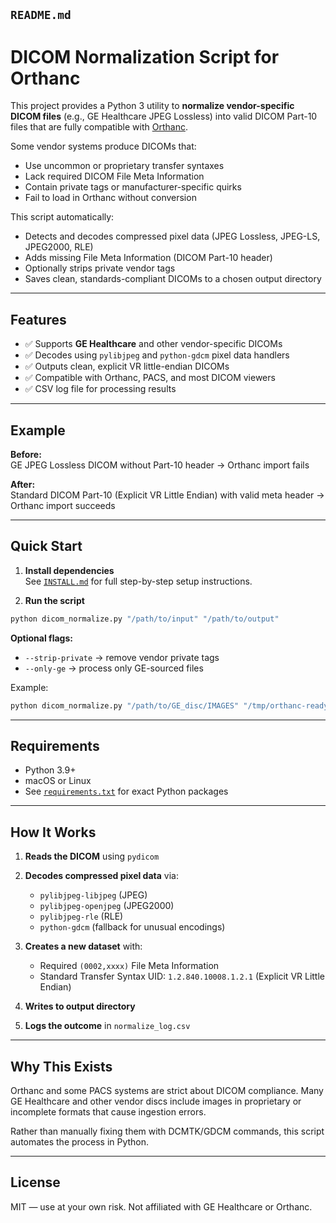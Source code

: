## `README.md`

# DICOM Normalization Script for Orthanc

This project provides a Python 3 utility to **normalize vendor-specific DICOM files** (e.g., GE Healthcare JPEG Lossless) into valid DICOM Part-10 files that are fully compatible with [Orthanc](https://www.orthanc-server.com/).

Some vendor systems produce DICOMs that:
- Use uncommon or proprietary transfer syntaxes
- Lack required DICOM File Meta Information
- Contain private tags or manufacturer-specific quirks
- Fail to load in Orthanc without conversion

This script automatically:
- Detects and decodes compressed pixel data (JPEG Lossless, JPEG-LS, JPEG2000, RLE)
- Adds missing File Meta Information (DICOM Part-10 header)
- Optionally strips private vendor tags
- Saves clean, standards-compliant DICOMs to a chosen output directory

---

## Features

- ✅ Supports **GE Healthcare** and other vendor-specific DICOMs
- ✅ Decodes using `pylibjpeg` and `python-gdcm` pixel data handlers
- ✅ Outputs clean, explicit VR little-endian DICOMs
- ✅ Compatible with Orthanc, PACS, and most DICOM viewers
- ✅ CSV log file for processing results

---

## Example

**Before:**  
GE JPEG Lossless DICOM without Part-10 header → Orthanc import fails

**After:**  
Standard DICOM Part-10 (Explicit VR Little Endian) with valid meta header → Orthanc import succeeds

---

## Quick Start

1. **Install dependencies**  
   See [`INSTALL.md`](INSTALL.md) for full step-by-step setup instructions.

2. **Run the script**  

```bash
python dicom_normalize.py "/path/to/input" "/path/to/output"
````

**Optional flags:**

* `--strip-private` → remove vendor private tags
* `--only-ge` → process only GE-sourced files

Example:

```bash
python dicom_normalize.py "/path/to/GE_disc/IMAGES" "/tmp/orthanc-ready" --strip-private --only-ge
```

---

## Requirements

* Python 3.9+
* macOS or Linux
* See [`requirements.txt`](requirements.txt) for exact Python packages

---

## How It Works

1. **Reads the DICOM** using `pydicom`
2. **Decodes compressed pixel data** via:

   * `pylibjpeg-libjpeg` (JPEG)
   * `pylibjpeg-openjpeg` (JPEG2000)
   * `pylibjpeg-rle` (RLE)
   * `python-gdcm` (fallback for unusual encodings)
3. **Creates a new dataset** with:

   * Required `(0002,xxxx)` File Meta Information
   * Standard Transfer Syntax UID: `1.2.840.10008.1.2.1` (Explicit VR Little Endian)
4. **Writes to output directory**
5. **Logs the outcome** in `normalize_log.csv`

---

## Why This Exists

Orthanc and some PACS systems are strict about DICOM compliance.
Many GE Healthcare and other vendor discs include images in proprietary or incomplete formats that cause ingestion errors.

Rather than manually fixing them with DCMTK/GDCM commands, this script automates the process in Python.

---

## License

MIT — use at your own risk.
Not affiliated with GE Healthcare or Orthanc.

```

